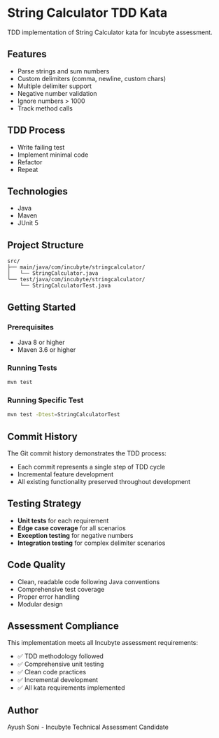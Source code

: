 # String Calculator TDD Kata

TDD implementation of String Calculator kata for Incubyte assessment.

## Features

- Parse strings and sum numbers
- Custom delimiters (comma, newline, custom chars)
- Multiple delimiter support
- Negative number validation
- Ignore numbers > 1000
- Track method calls


## TDD Process

- Write failing test
- Implement minimal code
- Refactor
- Repeat

## Technologies

- Java
- Maven
- JUnit 5

## Project Structure

```
src/
├── main/java/com/incubyte/stringcalculator/
│   └── StringCalculator.java
└── test/java/com/incubyte/stringcalculator/
    └── StringCalculatorTest.java
```

## Getting Started

### Prerequisites
- Java 8 or higher
- Maven 3.6 or higher

### Running Tests
```bash
mvn test
```

### Running Specific Test
```bash
mvn test -Dtest=StringCalculatorTest
```

## Commit History

The Git commit history demonstrates the TDD process:
- Each commit represents a single step of  TDD cycle
- Incremental feature development
- All existing functionality preserved throughout development

## Testing Strategy

- **Unit tests** for each requirement
- **Edge case coverage** for all scenarios
- **Exception testing** for negative numbers
- **Integration testing** for complex delimiter scenarios

## Code Quality

- Clean, readable code following Java conventions
- Comprehensive test coverage
- Proper error handling
- Modular design
## Assessment Compliance

This implementation meets all Incubyte assessment requirements:
- ✅ TDD methodology followed
- ✅ Comprehensive unit testing
- ✅ Clean code practices
- ✅ Incremental development
- ✅ All kata requirements implemented

## Author

Ayush Soni - Incubyte Technical Assessment Candidate
